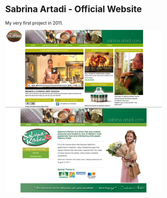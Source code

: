 # Sabrina Artadi - Official Website
My very first project in 2011.

![Home Page](./screenshot2.png)
![About Page](./screenshot1.png) 
